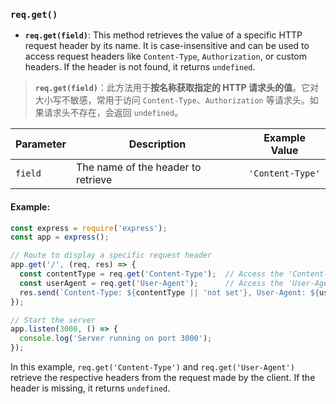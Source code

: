 ### `req.get()`

- **`req.get(field)`**: This method retrieves the value of a specific HTTP request header by its name. It is case-insensitive and can be used to access request headers like `Content-Type`, `Authorization`, or custom headers. If the header is not found, it returns `undefined`.

> **`req.get(field)`**：此方法用于**按名称获取指定的 HTTP 请求头的值**。它对大小写不敏感，常用于访问 `Content-Type`、`Authorization` 等请求头。如果请求头不存在，会返回 `undefined`。

| Parameter | Description                        | Example Value    |
| --------- | ---------------------------------- | ---------------- |
| `field`   | The name of the header to retrieve | `'Content-Type'` |

#### Example:

```js
const express = require('express');
const app = express();

// Route to display a specific request header
app.get('/', (req, res) => {
  const contentType = req.get('Content-Type');  // Access the 'Content-Type' header
  const userAgent = req.get('User-Agent');      // Access the 'User-Agent' header
  res.send(`Content-Type: ${contentType || 'not set'}, User-Agent: ${userAgent}`);
});

// Start the server
app.listen(3000, () => {
  console.log('Server running on port 3000');
});
```

In this example, `req.get('Content-Type')` and `req.get('User-Agent')` retrieve the respective headers from the request made by the client. If the header is missing, it returns `undefined`.